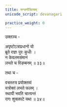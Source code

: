 ```yaml
---
title: मन्त्रणौचित्यम्
unicode_script: devanagari

practice_weight: 0
---
```


उक्तञ्च -

अपृष्टोऽत्राप्रधानो यो  
ब्रूते राज्ञः पुरः कुधीः ।  
न केवलमसंमानं  
लभते च विडम्बनम् ॥ ३३॥

तथा च -

वचस्तत्र प्रयोक्तव्यं  
यत्रोक्तं लभते फलम् ।  
स्थायी भवति चात्यन्तं  
रागः शुक्लपटे यथा ॥ ३४॥
